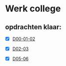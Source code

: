 # Werk college
## opdrachten klaar:
- [x] [D00-01-02](./D00-01-02/)
- [x] [D02-03](./D02-03/)
- [x] [D05-06](./D05-06/)

